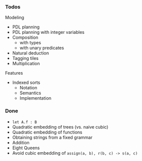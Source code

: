 ### Todos

Modeling
* PDL planning
* PDL planning with integer variables
* Composition
    * with types
    * with unary predicates
* Natural deduction
* Tagging tiles
* Multiplication

Features
* Indexed sorts
    * Notation
    * Semantics
    * Implementation

### Done
* `let A.f : B`
* Quadratic embedding of trees (vs. naive cubic)
* Quadratic embedding of functions
* Obtaining strings from a fixed grammar
* Addition
* Eight Queens
* Avoid cubic embedding of `assign(a, b), r(b, c) -> s(a, c)`
